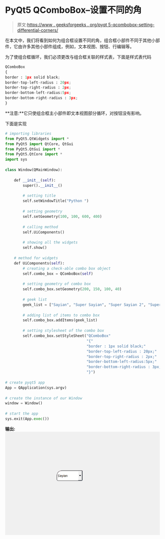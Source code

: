 # PyQt5 QComboBox–设置不同的角

> 原文:[https://www . geeksforgeeks . org/pyqt 5-qcombobox-setting-differential-corners/](https://www.geeksforgeeks.org/pyqt5-qcombobox-setting-different-corners/)

在本文中，我们将看到如何为组合框设置不同的角，组合框小部件不同于其他小部件，它由许多其他小部件组成，例如，文本视图、按钮、行编辑等。

为了使组合框循环，我们必须更改与组合框关联的样式表，下面是样式表代码

```py
QComboBox
{
border : 1px solid black;
border-top-left-radius : 20px;
border-top-right-radius : 2px;
border-bottom-left-radius:5px;
border-bottom-right-radius : 3px;
}

```

**注意:**它只使组合框主小部件即文本视图部分循环，对按钮没有影响。

下面是实现

```py
# importing libraries
from PyQt5.QtWidgets import * 
from PyQt5 import QtCore, QtGui
from PyQt5.QtGui import * 
from PyQt5.QtCore import * 
import sys

class Window(QMainWindow):

    def __init__(self):
        super().__init__()

        # setting title
        self.setWindowTitle("Python ")

        # setting geometry
        self.setGeometry(100, 100, 600, 400)

        # calling method
        self.UiComponents()

        # showing all the widgets
        self.show()

    # method for widgets
    def UiComponents(self):
        # creating a check-able combo box object
        self.combo_box = QComboBox(self)

        # setting geometry of combo box
        self.combo_box.setGeometry(200, 150, 100, 40)

        # geek list
        geek_list = ["Sayian", "Super Sayian", "Super Sayian 2", "Super Sayian B"]

        # adding list of items to combo box
        self.combo_box.addItems(geek_list)

        # setting stylesheet of the combo box
        self.combo_box.setStyleSheet("QComboBox"
                                     "{"
                                     "border : 1px solid black;"
                                     "border-top-left-radius : 20px;"
                                     "border-top-right-radius : 2px;"
                                     "border-bottom-left-radius:5px;"
                                     "border-bottom-right-radius : 3px;"
                                     "}")

# create pyqt5 app
App = QApplication(sys.argv)

# create the instance of our Window
window = Window()

# start the app
sys.exit(App.exec())
```

**输出:**
![](img/2b00d343480fdb3020cd4ef685bd3848.png)